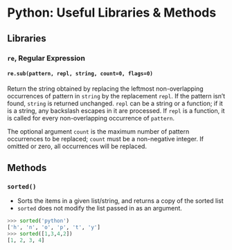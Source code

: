 # Python: Useful Libraries & Methods

## Libraries
### `re`, Regular Expression
#### `re.sub(pattern, repl, string, count=0, flags=0)`

Return the string obtained by replacing the leftmost non-overlapping occurrences of pattern in `string` by the replacement `repl`. If the pattern isn’t found, `string` is returned unchanged. `repl` can be a string or a function; if it is a string, any backslash escapes in it are processed. If `repl` is a function, it is called for every non-overlapping occurrence of `pattern`.

The optional argument `count` is the maximum number of pattern occurrences to be replaced; `count` must be a non-negative integer. If omitted or zero, all occurrences will be replaced.

## Methods
### `sorted()`
- Sorts the items in a given list/string, and returns a copy of the sorted list
- `sorted` does not modify the list passed in as an argument. 


```python
>>> sorted('python')
['h', 'n', 'o', 'p', 't', 'y']
>>> sorted([1,3,4,2])
[1, 2, 3, 4]
```
